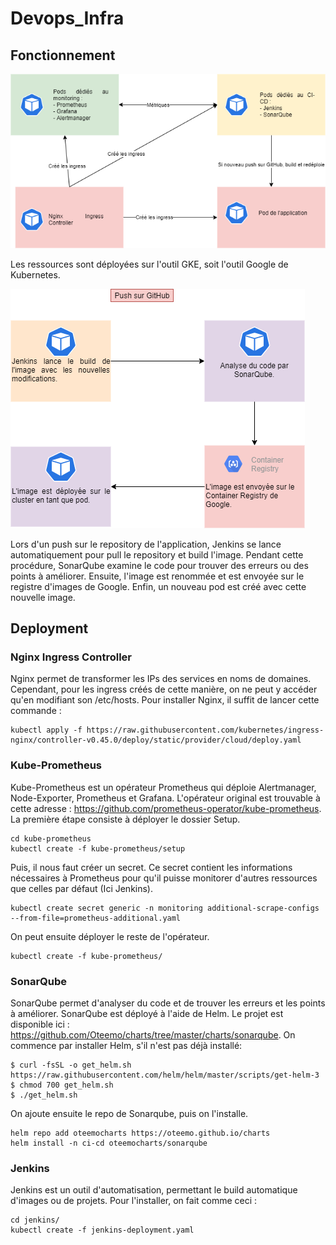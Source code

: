 # Devops_Infra

## Fonctionnement

![PushGitHub](infra.png)


Les ressources sont déployées sur l'outil GKE, soit l'outil Google de Kubernetes. 

![PushGitHub](PushGitHub.png)

Lors d'un push sur le repository de l'application, Jenkins se lance automatiquement pour pull le repository et build l'image. Pendant cette procédure, SonarQube examine le code pour trouver des erreurs ou des points à améliorer. Ensuite, l'image est renommée et est envoyée sur le registre d'images de Google. Enfin, un nouveau pod est créé avec cette nouvelle image. 

## Deployment

### Nginx Ingress Controller

Nginx permet de transformer les IPs des services en noms de domaines. Cependant, pour les ingress créés de cette manière, on ne peut y accéder qu'en modifiant son /etc/hosts.
Pour installer Nginx, il suffit de lancer cette commande : 

```
kubectl apply -f https://raw.githubusercontent.com/kubernetes/ingress-nginx/controller-v0.45.0/deploy/static/provider/cloud/deploy.yaml
```

### Kube-Prometheus

Kube-Prometheus est un opérateur Prometheus qui déploie Alertmanager, Node-Exporter, Prometheus et Grafana. L'opérateur original est trouvable à cette adresse : https://github.com/prometheus-operator/kube-prometheus.
La première étape consiste à déployer le dossier Setup.

```
cd kube-prometheus
kubectl create -f kube-prometheus/setup
```

Puis, il nous faut créer un secret. Ce secret contient les informations nécessaires à Prometheus pour qu'il puisse monitorer d'autres ressources que celles par défaut (Ici Jenkins). 

```
kubectl create secret generic -n monitoring additional-scrape-configs --from-file=prometheus-additional.yaml
```
On peut ensuite déployer le reste de l'opérateur.

```
kubectl create -f kube-prometheus/
```

### SonarQube

SonarQube permet d'analyser du code et de trouver les erreurs et les points à améliorer.
SonarQube est déployé à l'aide de Helm. Le projet est disponible ici : https://github.com/Oteemo/charts/tree/master/charts/sonarqube.
On commence par installer Helm, s'il n'est pas déjà installé: 

```
$ curl -fsSL -o get_helm.sh https://raw.githubusercontent.com/helm/helm/master/scripts/get-helm-3
$ chmod 700 get_helm.sh
$ ./get_helm.sh
```
On ajoute ensuite le repo de Sonarqube, puis on l'installe.

```
helm repo add oteemocharts https://oteemo.github.io/charts
helm install -n ci-cd oteemocharts/sonarqube
```

### Jenkins

Jenkins est un outil d'automatisation, permettant le build automatique d'images ou de projets. 
Pour l'installer, on fait comme ceci :

```
cd jenkins/
kubectl create -f jenkins-deployment.yaml
```

